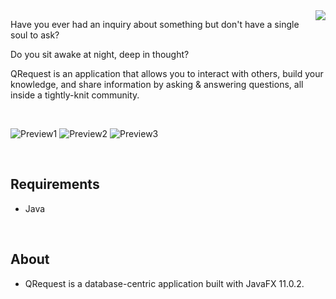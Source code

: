 <img style="float: right;" src="https://i.imgur.com/NJ5J5qM.png">

Have you ever had an inquiry about something but don't have a single soul to ask? 

Do you sit awake at night, deep in thought? 

QRequest is an application that allows you to interact with others, build your knowledge, and share information by asking & answering questions, all inside a tightly-knit community.

<br/>

![Preview1](https://i.imgur.com/zDIvWxI.png) 
![Preview2](https://i.imgur.com/rjVlEIW.png) 
![Preview3](https://i.imgur.com/SXEfaBx.png) 

<br/>  

## Requirements
* Java

<br>

## About
* QRequest is a database-centric application built with JavaFX 11.0.2.
